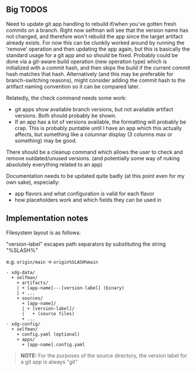 ## Big TODOS

Need to update git app handling to rebuild if/when you've gotten fresh commits on a branch. Right now selfman will see that the version name has not changed, and therefore won't rebuild the app since the target artifact already exists. For now this can be clunkily worked around by running the 'remove' operation and then updating the app again, but this is basically the standard usage for a git app and so should be fixed. Probably could be done via a git-aware build operation (new operation type) which is initialized with a commit hash, and then skips the build if the current commit hash matches that hash. Alternatively (and this may be preferable for branch-switching reasons), might consider adding the commit hash to the artifact naming convention so it can be compared later.

Relatedly, the check command needs some work:
- git apps show available branch versions, but not available artifact versions. Both should probably be shown.
- If an app has a lot of versions available, the formatting will probably be crap. This is probably puntable until I have an app which this actually affects, but something like a columnar display (3 columns max or something) may be good.

There should be a cleanup command which allows the user to check and remove outdated/unused versions. (and potentially some way of nuking absolutely everything related to an app)

Documentation needs to be updated quite badly (at this point even for my own sake), especially:
- app flavors and what configuration is valid for each flavor
- how placeholders work and which fields they can be used in

## Implementation notes

Filesystem layout is as follows:

"version-label" escapes path separators by substituting the string "%SLASH%"

e.g. `origin/main` -> `origin%SLASH%main`

```
- xdg-data/
  + selfman/
    + artifacts/
    | + [app-name]---[version-label] (binary)
    | + ...
    + sources/
      + [app-name]/
      | + [version-label]/
      |   + (source files)
      + ...
- xdg-config/
  + selfman/
    + config.yaml (optional)
    + apps/
      + [app-name].config.yaml
```

> **NOTE:** For the purposes of the source directory, the version label for a git app is always "git"
